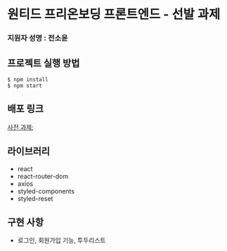 # 원티드 프리온보딩 프론트엔드 - 선발 과제

### 지원자 성명 : 전소윤

## 프로젝트 실행 방법

```
$ npm install
$ npm start
```

## 배포 링크

[사전 과제](https://gentle-cranachan-fac339.netlify.app/);

## 라이브러리

- react
- react-router-dom
- axios
- styled-components
- styled-reset

## 구현 사항

- 로그인, 회원가입 기능, 투두리스트
